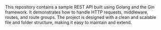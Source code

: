 This repository contains a sample REST API built using Golang and the Gin framework. It demonstrates how to handle HTTP requests, middleware, routes, and route groups. The project is designed with a clean and scalable file and folder structure, making it easy to maintain and extend.
